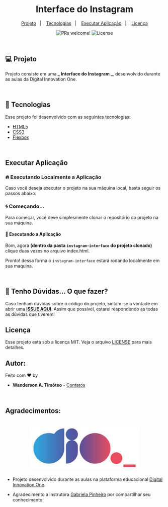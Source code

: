 <h1 align="center">
    Interface do Instagram
</h1>

<p align="center">
  <a href="#-projeto">Projeto</a>&nbsp;&nbsp;&nbsp;|&nbsp;&nbsp;&nbsp;
  <a href="#-tecnologias">Tecnologias</a>&nbsp;&nbsp;&nbsp;|&nbsp;&nbsp;&nbsp;
  <a href="#-executar aplicação">Executar Aplicação</a>&nbsp;&nbsp;&nbsp;|&nbsp;&nbsp;&nbsp;
  <a href="#-licença">Licença</a>
</p>

<p align="center">
 <img src="https://img.shields.io/static/v1?label=PRs&message=welcome&color=15C3D6&labelColor=000000" alt="PRs welcome!" />

  <img alt="License" src="https://img.shields.io/static/v1?label=license&message=MIT&color=15C3D6&labelColor=000000">
</p>
<br>

## 💻 Projeto

Projeto consiste em uma **_ Interface do Instagram _**, desenvolvido durante as aulas da Digital Innovation One.

<br>

## 🚀 Tecnologias

Esse projeto foi desenvolvido com as seguintes tecnologias: <br>

- [HTML5](https://developer.mozilla.org/pt-BR/docs/Web/HTML)
- [CSS3](https://developer.mozilla.org/pt-BR/docs/Web/CSS)
- [Flexbox](https://developer.mozilla.org/pt-BR/docs/Web/CSS/CSS_Flexible_Box_Layout/Basic_Concepts_of_Flexbox)

<br>

## Executar Aplicação

### 🔥 Executando Localmente a Aplicação

Caso você deseja executar o projeto na sua máquina local, basta seguir os passos abaixo:

### 🌀 Começando...

Para começar, você deve simplesmente clonar o repositório do projeto na sua máquina.

#### 💨 Executando a Aplicação

Bom, agora **(dentro da pasta `instagram-interface` do projeto clonado)** clique duas vezes no arquivo index.html.

Pronto! dessa forma o `instagram-interface` estará rodando localmente em sua maquina.

<br>

## 🚩 Tenho Dúvidas... O que fazer?

Caso tenham dúvidas sobre o código do projeto, sintam-se a vontade em abrir uma **[ISSUE AQUI](https://github.com/Wanderson-A-Timoteo/instagram-interface/issues)**. Assim que possível, estarei respondendo as todas as dúvidas que tiverem!
<br>

## Licença

Esse projeto está sob a licença MIT. Veja o arquivo [LICENSE](LICENSE.md) para mais detalhes.

## Autor:

Feito com ♥ by

- **Wanderson A. Timóteo** - [Contatos](https://wanderson.tk)

<br>

## Agradecimentos:

<h1 align="center">
    <img alt="Digital Innovation One" title="Digital Innovation One" src=".github/dio.jpg" width="350" />
</h1>

- Projeto desenvolvido durante as aulas na plataforma educacional [Digital Innovation One](https://www.dio.me/).

- Agradecimento a instrutora [Gabriela Pinheiro](https://www.linkedin.com/in/gabrielapinheiro129/) por compartilhar seu conhecimento.
